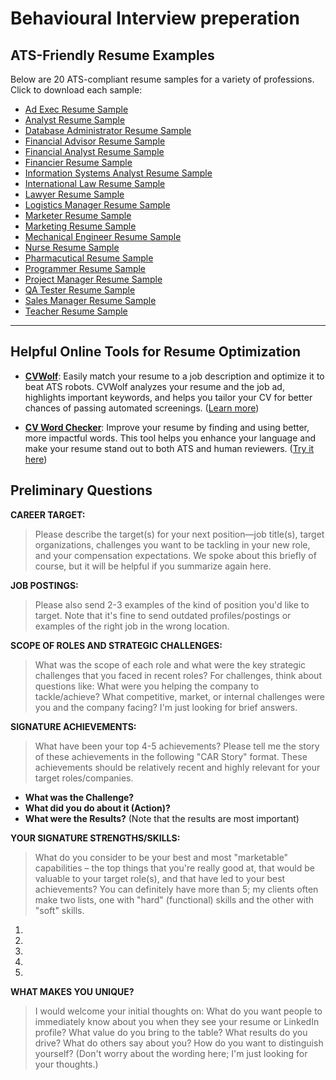# Behavioural Interview preperation

## ATS-Friendly Resume Examples

Below are 20 ATS-compliant resume samples for a variety of professions. Click to download each sample:

- [Ad Exec Resume Sample](sample-resume/Ad%20Exec%20Resume%20Sample.docx)
- [Analyst Resume Sample](sample-resume/Analyst%20Resume%20Sample.docx)
- [Database Administrator Resume Sample](sample-resume/Database%20Administrator%20Resume%20Sample.docx)
- [Financial Advisor Resume Sample](sample-resume/Financial%20Advisor%20Resume%20Sample.docx)
- [Financial Analyst Resume Sample](sample-resume/Financial%20Analyst%20Resume%20Sample.docx)
- [Financier Resume Sample](sample-resume/Financier%20Resume%20Sample.docx)
- [Information Systems Analyst Resume Sample](sample-resume/Information%20Systems%20Analyst%20Resume%20Sample.docx)
- [International Law Resume Sample](sample-resume/International%20Law%20Resume%20Sample.docx)
- [Lawyer Resume Sample](sample-resume/Lawyer%20Resume%20Sample.docx)
- [Logistics Manager Resume Sample](sample-resume/Logistics%20Manager%20Resume%20Sample.docx)
- [Marketer Resume Sample](sample-resume/Marketer%20Resume%20Sample.docx)
- [Marketing Resume Sample](sample-resume/Marketing%20Resume%20Sample.docx)
- [Mechanical Engineer Resume Sample](sample-resume/Mechanical%20Engineer%20Resume%20Sample.docx)
- [Nurse Resume Sample](sample-resume/Nurse%20Resume%20Sample.docx)
- [Pharmacutical Resume Sample](sample-resume/Pharmacutical%20Resume%20Sample.docx)
- [Programmer Resume Sample](sample-resume/Programmer%20Resume%20Sample.docx)
- [Project Manager Resume Sample](sample-resume/Project%20Manager%20Resume%20Sample.docx)
- [QA Tester Resume Sample](sample-resume/QA%20Tester%20Resume%20Sample.docx)
- [Sales Manager Resume Sample](sample-resume/Sales%20Manager%20Resume%20Sample.docx)
- [Teacher Resume Sample](sample-resume/Teacher%20Resume%20Sample.docx)

---

## Helpful Online Tools for Resume Optimization

- [**CVWolf**](https://cvwolf.com/index.php): Easily match your resume to a job description and optimize it to beat ATS robots. CVWolf analyzes your resume and the job ad, highlights important keywords, and helps you tailor your CV for better chances of passing automated screenings. ([Learn more](https://cvwolf.com/index.php))

- [**CV Word Checker**](https://cvwordchecker.com/): Improve your resume by finding and using better, more impactful words. This tool helps you enhance your language and make your resume stand out to both ATS and human reviewers. ([Try it here](https://cvwordchecker.com/))

## Preliminary Questions

**CAREER TARGET:**
> Please describe the target(s) for your next position—job title(s), target organizations, challenges you want to be tackling in your new role, and your compensation expectations. We spoke about this briefly of course, but it will be helpful if you summarize again here.

**JOB POSTINGS:**
> Please also send 2-3 examples of the kind of position you'd like to target. Note that it's fine to send outdated profiles/postings or examples of the right job in the wrong location.

**SCOPE OF ROLES AND STRATEGIC CHALLENGES:**
> What was the scope of each role and what were the key strategic challenges that you faced in recent roles? For challenges, think about questions like: What were you helping the company to tackle/achieve? What competitive, market, or internal challenges were you and the company facing? I'm just looking for brief answers.

**SIGNATURE ACHIEVEMENTS:**
> What have been your top 4-5 achievements? Please tell me the story of these achievements in the following "CAR Story" format. These achievements should be relatively recent and highly relevant for your target roles/companies.

- **What was the Challenge?**
- **What did you do about it (Action)?**
- **What were the Results?** (Note that the results are most important)

**YOUR SIGNATURE STRENGTHS/SKILLS:**
> What do you consider to be your best and most "marketable" capabilities – the top things that you're really good at, that would be valuable to your target role(s), and that have led to your best achievements? You can definitely have more than 5; my clients often make two lists, one with "hard" (functional) skills and the other with "soft" skills.

1.
1.
1.
1.
1.

**WHAT MAKES YOU UNIQUE?**
> I would welcome your initial thoughts on: What do you want people to immediately know about you when they see your resume or LinkedIn profile? What value do you bring to the table? What results do you drive? What do others say about you? How do you want to distinguish yourself?
> (Don't worry about the wording here; I'm just looking for your thoughts.)
